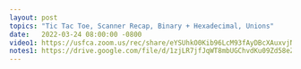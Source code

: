 ```yaml
---
layout: post
topics: "Tic Tac Toe, Scanner Recap, Binary + Hexadecimal, Unions"
date:   2022-03-24 08:00:00 -0800
video1: https://usfca.zoom.us/rec/share/eYSUhkO0Kib96LcM93fAyDBcXAuxvjN3at33ULMDdmcPk_Wf140LaZkNkzm_uhRe.cMy03uGlV5JrMcbq
notes1: https://drive.google.com/file/d/1zjLR7jfJqWT8mbUGChvdKu09Zd58eZMQ/view?usp=sharing
---
```

